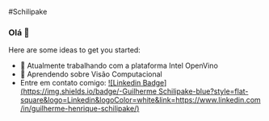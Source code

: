 #Schilipake

### Olá 👋

Here are some ideas to get you started:

- 🔭 Atualmente trabalhando com a plataforma Intel OpenVino
- 🌱 Aprendendo sobre Visão Computacional
- Entre em contato comigo: [![Linkedin Badge](https://img.shields.io/badge/-Guilherme Schilipake-blue?style=flat-square&logo=Linkedin&logoColor=white&link=https://www.linkedin.com/in/guilherme-henrique-schilipake/)](https://www.linkedin.com/in/guilherme-henrique-schilipake/)
